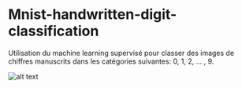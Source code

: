 # Mnist-handwritten-digit-classification

Utilisation du machine learning supervisé pour classer des images de chiffres manuscrits dans les catégories suivantes: 0, 1, 2, ... , 9.

![alt text](https://github.com/MarouaneCHOUKRI/Mnist-handwritten-digit-classification/blob/master/D%C3%A9monstration.gif)

